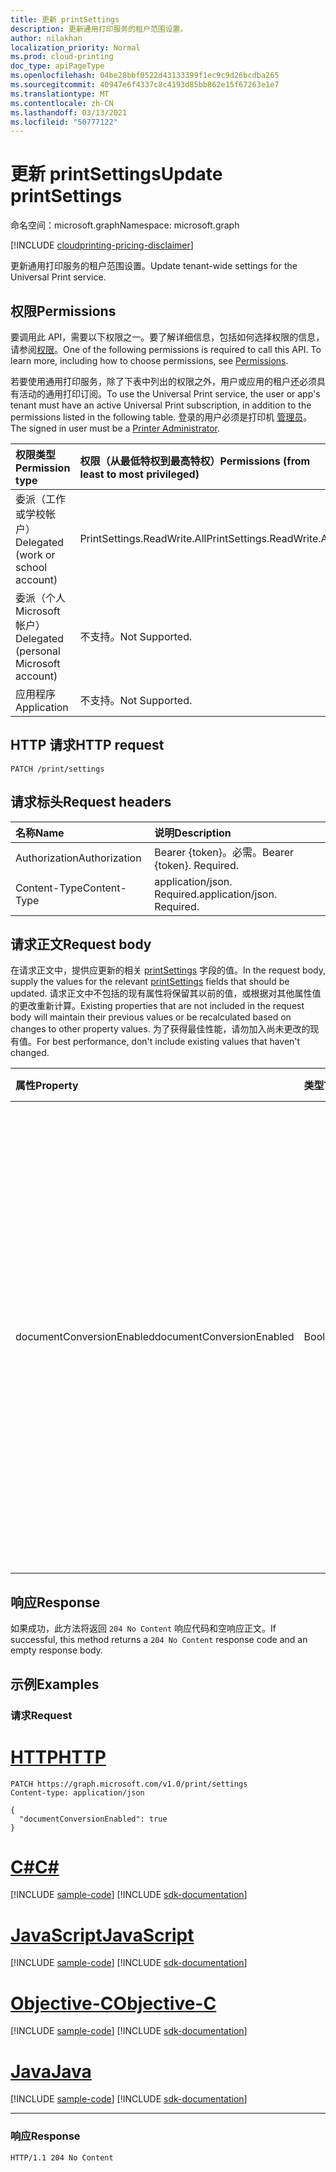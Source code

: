 ```yaml
---
title: 更新 printSettings
description: 更新通用打印服务的租户范围设置。
author: nilakhan
localization_priority: Normal
ms.prod: cloud-printing
doc_type: apiPageType
ms.openlocfilehash: 04be28bbf0522d43133399f1ec9c9d26bcdba265
ms.sourcegitcommit: 40947e6f4337c8c4193d85bb862e15f67263e1e7
ms.translationtype: MT
ms.contentlocale: zh-CN
ms.lasthandoff: 03/13/2021
ms.locfileid: "50777122"
---
```

# <a name="update-printsettings"></a><span data-ttu-id="7cd50-103">更新 printSettings</span><span class="sxs-lookup"><span data-stu-id="7cd50-103">Update printSettings</span></span>
<span data-ttu-id="7cd50-104">命名空间：microsoft.graph</span><span class="sxs-lookup"><span data-stu-id="7cd50-104">Namespace: microsoft.graph</span></span>

[!INCLUDE [cloudprinting-pricing-disclaimer](../../includes/cloudprinting-pricing-disclaimer.md)]

<span data-ttu-id="7cd50-105">更新通用打印服务的租户范围设置。</span><span class="sxs-lookup"><span data-stu-id="7cd50-105">Update tenant-wide settings for the Universal Print service.</span></span>

## <a name="permissions"></a><span data-ttu-id="7cd50-106">权限</span><span class="sxs-lookup"><span data-stu-id="7cd50-106">Permissions</span></span>
<span data-ttu-id="7cd50-p101">要调用此 API，需要以下权限之一。要了解详细信息，包括如何选择权限的信息，请参阅[权限](/graph/permissions-reference)。</span><span class="sxs-lookup"><span data-stu-id="7cd50-p101">One of the following permissions is required to call this API. To learn more, including how to choose permissions, see [Permissions](/graph/permissions-reference).</span></span>

<span data-ttu-id="7cd50-109">若要使用通用打印服务，除了下表中列出的权限之外，用户或应用的租户还必须具有活动的通用打印订阅。</span><span class="sxs-lookup"><span data-stu-id="7cd50-109">To use the Universal Print service, the user or app's tenant must have an active Universal Print subscription, in addition to the permissions listed in the following table.</span></span> <span data-ttu-id="7cd50-110">登录的用户必须是打印机 [管理员](/azure/active-directory/users-groups-roles/directory-assign-admin-roles#printer-administrator)。</span><span class="sxs-lookup"><span data-stu-id="7cd50-110">The signed in user must be a [Printer Administrator](/azure/active-directory/users-groups-roles/directory-assign-admin-roles#printer-administrator).</span></span>

|<span data-ttu-id="7cd50-111">权限类型</span><span class="sxs-lookup"><span data-stu-id="7cd50-111">Permission type</span></span> | <span data-ttu-id="7cd50-112">权限（从最低特权到最高特权）</span><span class="sxs-lookup"><span data-stu-id="7cd50-112">Permissions (from least to most privileged)</span></span> |
|:---------------|:--------------------------------------------|
|<span data-ttu-id="7cd50-113">委派（工作或学校帐户）</span><span class="sxs-lookup"><span data-stu-id="7cd50-113">Delegated (work or school account)</span></span>| <span data-ttu-id="7cd50-114">PrintSettings.ReadWrite.All</span><span class="sxs-lookup"><span data-stu-id="7cd50-114">PrintSettings.ReadWrite.All</span></span> |
|<span data-ttu-id="7cd50-115">委派（个人 Microsoft 帐户）</span><span class="sxs-lookup"><span data-stu-id="7cd50-115">Delegated (personal Microsoft account)</span></span>|<span data-ttu-id="7cd50-116">不支持。</span><span class="sxs-lookup"><span data-stu-id="7cd50-116">Not Supported.</span></span>|
|<span data-ttu-id="7cd50-117">应用程序</span><span class="sxs-lookup"><span data-stu-id="7cd50-117">Application</span></span>|<span data-ttu-id="7cd50-118">不支持。</span><span class="sxs-lookup"><span data-stu-id="7cd50-118">Not Supported.</span></span>|

## <a name="http-request"></a><span data-ttu-id="7cd50-119">HTTP 请求</span><span class="sxs-lookup"><span data-stu-id="7cd50-119">HTTP request</span></span>

<!-- {
  "blockType": "ignored"
}
-->
``` http
PATCH /print/settings
```

## <a name="request-headers"></a><span data-ttu-id="7cd50-120">请求标头</span><span class="sxs-lookup"><span data-stu-id="7cd50-120">Request headers</span></span>
|<span data-ttu-id="7cd50-121">名称</span><span class="sxs-lookup"><span data-stu-id="7cd50-121">Name</span></span>|<span data-ttu-id="7cd50-122">说明</span><span class="sxs-lookup"><span data-stu-id="7cd50-122">Description</span></span>|
|:---|:---|
|<span data-ttu-id="7cd50-123">Authorization</span><span class="sxs-lookup"><span data-stu-id="7cd50-123">Authorization</span></span>|<span data-ttu-id="7cd50-p103">Bearer {token}。必需。</span><span class="sxs-lookup"><span data-stu-id="7cd50-p103">Bearer {token}. Required.</span></span>|
|<span data-ttu-id="7cd50-126">Content-Type</span><span class="sxs-lookup"><span data-stu-id="7cd50-126">Content-Type</span></span>|<span data-ttu-id="7cd50-p104">application/json. Required.</span><span class="sxs-lookup"><span data-stu-id="7cd50-p104">application/json. Required.</span></span>|

## <a name="request-body"></a><span data-ttu-id="7cd50-129">请求正文</span><span class="sxs-lookup"><span data-stu-id="7cd50-129">Request body</span></span>
<span data-ttu-id="7cd50-130">在请求正文中，提供应更新的相关 [printSettings](../resources/printsettings.md) 字段的值。</span><span class="sxs-lookup"><span data-stu-id="7cd50-130">In the request body, supply the values for the relevant [printSettings](../resources/printsettings.md) fields that should be updated.</span></span> <span data-ttu-id="7cd50-131">请求正文中不包括的现有属性将保留其以前的值，或根据对其他属性值的更改重新计算。</span><span class="sxs-lookup"><span data-stu-id="7cd50-131">Existing properties that are not included in the request body will maintain their previous values or be recalculated based on changes to other property values.</span></span> <span data-ttu-id="7cd50-132">为了获得最佳性能，请勿加入尚未更改的现有值。</span><span class="sxs-lookup"><span data-stu-id="7cd50-132">For best performance, don't include existing values that haven't changed.</span></span>

| <span data-ttu-id="7cd50-133">属性</span><span class="sxs-lookup"><span data-stu-id="7cd50-133">Property</span></span>     | <span data-ttu-id="7cd50-134">类型</span><span class="sxs-lookup"><span data-stu-id="7cd50-134">Type</span></span>        | <span data-ttu-id="7cd50-135">说明</span><span class="sxs-lookup"><span data-stu-id="7cd50-135">Description</span></span> |
|:-------------|:------------|:------------|
|<span data-ttu-id="7cd50-136">documentConversionEnabled</span><span class="sxs-lookup"><span data-stu-id="7cd50-136">documentConversionEnabled</span></span>|<span data-ttu-id="7cd50-137">Boolean</span><span class="sxs-lookup"><span data-stu-id="7cd50-137">Boolean</span></span>|<span data-ttu-id="7cd50-138">指定是否对租户启用文档转换。</span><span class="sxs-lookup"><span data-stu-id="7cd50-138">Specifies whether document conversion is enabled for the tenant.</span></span> <span data-ttu-id="7cd50-139">如果启用文档转换，则通用打印服务将自动将文档转换为与打印机模式兼容的格式 (例如，XPS 转换为 PDF) 进行打印。</span><span class="sxs-lookup"><span data-stu-id="7cd50-139">If document conversion is enabled, Universal Print service will automatically convert documents into a format compatible with the printer (for example, XPS to PDF) when needed.</span></span>|

## <a name="response"></a><span data-ttu-id="7cd50-140">响应</span><span class="sxs-lookup"><span data-stu-id="7cd50-140">Response</span></span>

<span data-ttu-id="7cd50-141">如果成功，此方法将返回 `204 No Content` 响应代码和空响应正文。</span><span class="sxs-lookup"><span data-stu-id="7cd50-141">If successful, this method returns a `204 No Content` response code and an empty response body.</span></span>

## <a name="examples"></a><span data-ttu-id="7cd50-142">示例</span><span class="sxs-lookup"><span data-stu-id="7cd50-142">Examples</span></span>

### <a name="request"></a><span data-ttu-id="7cd50-143">请求</span><span class="sxs-lookup"><span data-stu-id="7cd50-143">Request</span></span>

# <a name="http"></a>[<span data-ttu-id="7cd50-144">HTTP</span><span class="sxs-lookup"><span data-stu-id="7cd50-144">HTTP</span></span>](#tab/http)
<!-- {
  "blockType": "request",
  "name": "update_printsettings"
}
-->
``` http
PATCH https://graph.microsoft.com/v1.0/print/settings
Content-type: application/json

{
  "documentConversionEnabled": true
}
```
# <a name="c"></a>[<span data-ttu-id="7cd50-145">C#</span><span class="sxs-lookup"><span data-stu-id="7cd50-145">C#</span></span>](#tab/csharp)
[!INCLUDE [sample-code](../includes/snippets/csharp/update-printsettings-csharp-snippets.md)]
[!INCLUDE [sdk-documentation](../includes/snippets/snippets-sdk-documentation-link.md)]

# <a name="javascript"></a>[<span data-ttu-id="7cd50-146">JavaScript</span><span class="sxs-lookup"><span data-stu-id="7cd50-146">JavaScript</span></span>](#tab/javascript)
[!INCLUDE [sample-code](../includes/snippets/javascript/update-printsettings-javascript-snippets.md)]
[!INCLUDE [sdk-documentation](../includes/snippets/snippets-sdk-documentation-link.md)]

# <a name="objective-c"></a>[<span data-ttu-id="7cd50-147">Objective-C</span><span class="sxs-lookup"><span data-stu-id="7cd50-147">Objective-C</span></span>](#tab/objc)
[!INCLUDE [sample-code](../includes/snippets/objc/update-printsettings-objc-snippets.md)]
[!INCLUDE [sdk-documentation](../includes/snippets/snippets-sdk-documentation-link.md)]

# <a name="java"></a>[<span data-ttu-id="7cd50-148">Java</span><span class="sxs-lookup"><span data-stu-id="7cd50-148">Java</span></span>](#tab/java)
[!INCLUDE [sample-code](../includes/snippets/java/update-printsettings-java-snippets.md)]
[!INCLUDE [sdk-documentation](../includes/snippets/snippets-sdk-documentation-link.md)]

---


### <a name="response"></a><span data-ttu-id="7cd50-149">响应</span><span class="sxs-lookup"><span data-stu-id="7cd50-149">Response</span></span>

<!-- {
  "blockType": "response",
  "truncated": true,
  "@odata.type": "microsoft.graph.printSettings"
}
-->
``` http
HTTP/1.1 204 No Content
```

